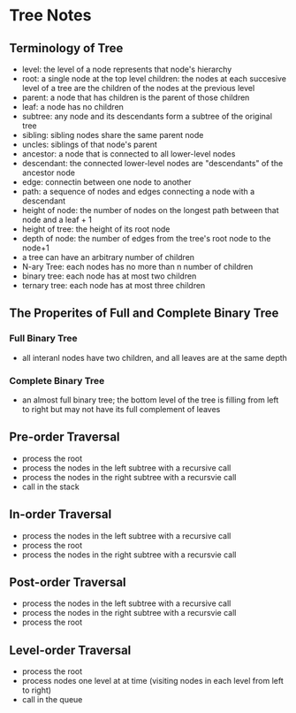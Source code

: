 # Tree Notes
## Terminology of Tree
- level: the level of a node represents that node's hierarchy
- root: a single node at the top level
children: the nodes at each succesive level of a tree are the children of the nodes at the previous level
- parent: a node that has children is the parent of those children
- leaf: a node has no children
- subtree: any node and its descendants form a subtree of the original tree
- sibling: sibling nodes share the same parent node
- uncles: siblings of that node's parent
- ancestor: a node that is connected to all lower-level nodes
- descendant: the connected lower-level nodes are "descendants" of the ancestor node
- edge: connectin between one node to another
- path: a sequence of nodes and edges connecting a node with a descendant
- height of node: the number of nodes on the longest path  between that node and a leaf + 1
- height of tree: the height of its root node
- depth of node: the number of edges from the tree's root node to the node+1
- a tree can have an arbitrary number of children
- N-ary Tree: each nodes has no more than n number of children
- binary tree: each node has at most two children
- ternary tree: each node has at most three children
## The Properites of Full and Complete Binary Tree
### Full Binary Tree
- all interanl nodes have two children, and all leaves are at the same depth
### Complete Binary Tree
- an almost full binary tree; the bottom level of the tree is filling from left to right but may not have its full complement of leaves
## Pre-order Traversal
- process the root
- process the nodes in the left subtree with a recursive call
- process the nodes in the right subtree with a recursvie call
- call in the stack
## In-order Traversal
- process the nodes in the left subtree with a recursive call
- process the root
- process the nodes in the right subtree with a recursvie call
## Post-order Traversal
- process the nodes in the left subtree with a recursive call
- process the nodes in the right subtree with a recursvie call
- process the root
## Level-order Traversal
- process the root
- process nodes one level at at time (visiting nodes in each level from left to right)
- call in the queue